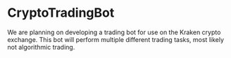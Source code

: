 # CryptoTradingBot
We are planning on developing a trading bot for use on the Kraken crypto exchange. This bot will perform multiple different trading tasks, most likely not algorithmic trading.
